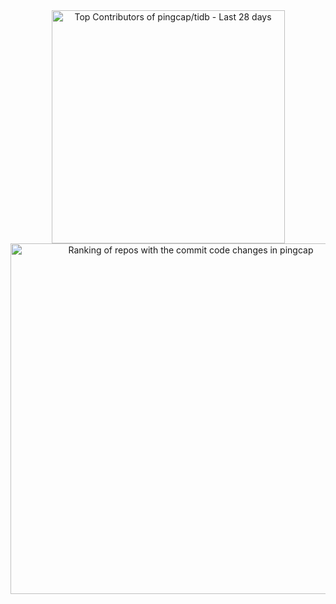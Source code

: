 <!-- Copy-paste in your Readme.md file -->

<a href="https://next.ossinsight.io/widgets/official/compose-recent-top-contributors?repo_id=41986369" target="_blank" style="display: block" align="center">
  <picture>
    <source media="(prefers-color-scheme: dark)" srcset="https://next.ossinsight.io/widgets/official/compose-recent-top-contributors/thumbnail.png?repo_id=41986369&image_size=auto&color_scheme=dark" width="373" height="auto">
    <img alt="Top Contributors of pingcap/tidb - Last 28 days" src="https://next.ossinsight.io/widgets/official/compose-recent-top-contributors/thumbnail.png?repo_id=41986369&image_size=auto&color_scheme=light" width="373" height="auto">
  </picture>
</a>

<!-- Made with [OSS Insight](https://ossinsight.io/) -->
<!-- Copy-paste in your Readme.md file -->

<a href="https://next.ossinsight.io/widgets/official/compose-org-code-changes-top-repositories?owner_id=11855343&period=past_28_days" target="_blank" style="display: block" align="center">
  <picture>
    <source media="(prefers-color-scheme: dark)" srcset="https://next.ossinsight.io/widgets/official/compose-org-code-changes-top-repositories/thumbnail.png?owner_id=11855343&period=past_28_days&image_size=3x6&color_scheme=dark" width="561" height="auto">
    <img alt="Ranking of repos with the commit code changes in pingcap" src="https://next.ossinsight.io/widgets/official/compose-org-code-changes-top-repositories/thumbnail.png?owner_id=11855343&period=past_28_days&image_size=3x6&color_scheme=light" width="561" height="auto">
  </picture>
</a>

<!-- Made with [OSS Insight](https://ossinsight.io/) -->
